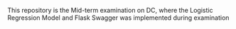 This repository is the Mid-term examination on DC, where the Logistic Regression Model and Flask Swagger was implemented during examination
